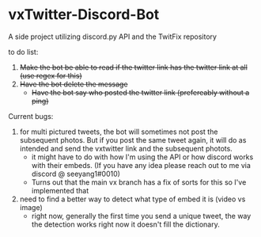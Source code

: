 # vxTwitter-Discord-Bot
A side project utilizing discord.py API and the TwitFix repository


 to do list: 
1) ~~Make the bot be able to read if the twitter link has the twitter link at all (use regex for this)~~
2) ~~Have the bot delete the message~~
     - ~~Have the bot say who posted the twitter link (prefereably without a ping)~~

Current bugs:
 1) for multi pictured tweets, the bot will sometimes not post the subsequent photos. But if you post the same tweet again, it will do as intended and send the vxtwitter link and the subsequent photots.
    - it might have to do with how I'm using the API or how discord works with their embeds. (If you have any idea please reach out to me via discord @ seeyang1#0010)
    - Turns out that the main vx branch has a fix of sorts for this so I've implemented that
 2) need to find a better way to detect what type of embed it is (video vs image)
    - right now, generally the first time you send a unique tweet, the way the detection works right now it doesn't fill the dictionary.
